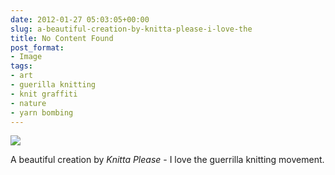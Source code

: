 ```yaml
---
date: 2012-01-27 05:03:05+00:00
slug: a-beautiful-creation-by-knitta-please-i-love-the
title: No Content Found
post_format:
- Image
tags:
- art
- guerilla knitting
- knit graffiti
- nature
- yarn bombing
---
```


![](http://wordbitarchives.files.wordpress.com/2012/01/tumblr_lyd9jxvw9a1qg4qsso1_1280.jpg)

A beautiful creation by _Knitta Please_ - I love the guerrilla knitting movement.
